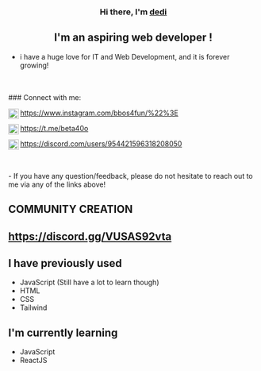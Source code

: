 <h3 align="center">
Hi there, I'm <a href="#" target="_blank" rel="noreferrer">dedi</a> 
</h3>

<h2 align="center">
I'm an aspiring web developer !
</h2> 

- i have a huge love for IT and Web Development, and it is forever growing!
</br>
</br>
###  Connect with me:


https://www.instagram.com/bbos4fun/%22%3E<img align="left" src="https://user-images.githubusercontent.com/100538163/170320022-39761c22-bd91-4fca-92f3-e91a202cdcd2.svg" alt="Kay1 Instagram" width="21px"/></a>

https://t.me/beta40o<img align="left" src="https://upload.wikimedia.org/wikipedia/commons/8/82/Telegram_logo.svg" alt="Kay1 Instagram" width="21px"/></a>

https://discord.com/users/954421596318208050<img align="left" src="https://user-images.githubusercontent.com/100538163/170320015-57999f20-c144-40fa-af46-6b1011601424.svg" alt="Kay1 Instagram" width="21px"/></a>

</br>
</br>
-  If you have any question/feedback, please do not hesitate to reach out to me via any of the links above!

##  COMMUNITY CREATION
##  https://discord.gg/VUSAS92vta

##  I have previously used
- JavaScript (Still have a lot to learn though)
- HTML
- CSS
- Tailwind


##  I'm currently learning

- JavaScript
- ReactJS
